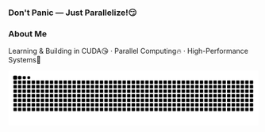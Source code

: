 ### Don't Panic — Just Parallelize!😏

### About Me

Learning & Building in CUDA😘 · Parallel Computing🔥 · High-Performance Systems💫

<picture>
  <source media="(prefers-color-scheme: dark)" srcset="https://raw.githubusercontent.com/multivvac/multivvac/output/snake-dark.svg" />
  <img alt="github contribution snake" src="https://raw.githubusercontent.com/multivvac/multivvac/output/snake.svg" />
</picture>



